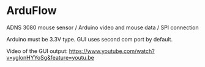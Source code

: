 ArduFlow
========

ADNS 3080 mouse sensor / Arduino video and mouse data / SPI connection

Arduino must be 3.3V type.
GUI uses second com port by default.

Video of the GUI output: 
https://www.youtube.com/watch?v=yglonHYYoSg&feature=youtu.be

